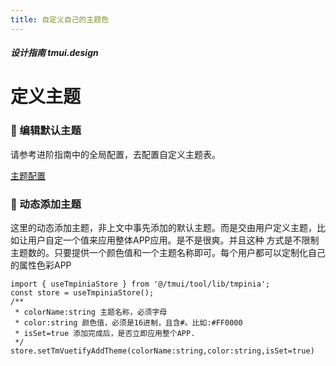 ```yaml
---
title: 自定义自己的主题色
---
```


<dirtoc></dirtoc>

##### 设计指南 tmui.design

# 定义主题


### :tada: 编辑默认主题

请参考进阶指南中的全局配置，去配置自定义主题表。


[主题配置](../advanced/theme.md)


### :tada: 动态添加主题
这里的动态添加主题，非上文中事先添加的默认主题。而是交由用户定义主题，比如让用户自定一个值来应用整体APP应用。是不是很爽。并且这种
方式是不限制主题数的。只要提供一个颜色值和一个主题名称即可。每个用户都可以定制化自己的属性色彩APP

```
import { useTmpiniaStore } from '@/tmui/tool/lib/tmpinia';
const store = useTmpiniaStore();
/**
 * colorName:string 主题名称，必须字母
 * color:string 颜色值，必须是16进制，且含#。比如:#FF0000
 * isSet=true 添加完成后，是否立即应用整个APP.
 */
store.setTmVuetifyAddTheme(colorName:string,color:string,isSet=true) 

```